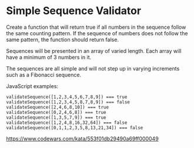 Simple Sequence Validator
=============

Create a function that will return true if all numbers in the sequence follow the same counting pattern. If the sequence of numbers does not follow the same pattern, the function should return false.

Sequences will be presented in an array of varied length. Each array will have a minimum of 3 numbers in it.

The sequences are all simple and will not step up in varying increments such as a Fibonacci sequence.

JavaScript examples:

```
validateSequence([1,2,3,4,5,6,7,8,9]) === true
validateSequence([1,2,3,4,5,8,7,8,9]) === false
validateSequence([2,4,6,8,10]) === true
validateSequence([0,2,4,6,8]) === true
validateSequence([1,3,5,7,9]) === true
validateSequence([1,2,4,8,16,32,64]) === false
validateSequence([0,1,1,2,3,5,8,13,21,34]) === false
```

https://www.codewars.com/kata/553f01db29490a69ff000049
